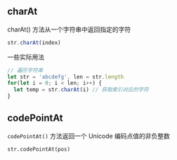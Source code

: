 
## charAt
charAt() 方法从一个字符串中返回指定的字符
```js
str.charAt(index)
```
一些实际用法
```javascript
// 遍历字符串
let str = 'abcdefg', len = str.length
for(let i = 0; i < len; i++) {
  let temp = str.charAt(i) // 获取索引对应的字符
}
```

## codePointAt
`codePointAt()` 方法返回一个 Unicode 编码点值的非负整数
```
str.codePointAt(pos)
```